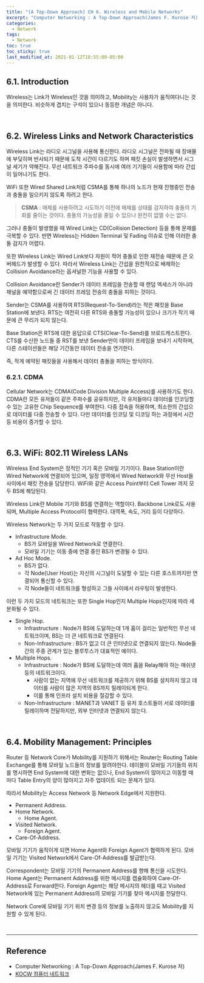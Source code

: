 ```yaml
---
title: "[A Top-Down Approach] CH 6. Wireless and Mobile Networks"
excerpt: "Computer Networking : A Top-Down Approach(James F. Kurose 저) - 6장."
categories:
  - Network
tags:
  - Network
toc: true
toc_sticky: true
last_modified_at: 2021-01-12T16:55:00-05:00
---
```


## 6.1. Introduction

Wireless는 Link가 Wireless인 것을 의미하고, Mobility는 사용자가 움직여다니는 것을 의미한다. 비슷하게 겹치는 구석이 있으나 동등한 개념은 아니다.

<br>

## 6.2. Wireless Links and Network Characteristics

Wireless Link는 라디오 시그널을 사용해 통신한다. 라디오 시그널은 전파될 때 장애물에 부딪히며 반사되기 때문에 도착 시간이 다르기도 하며 패킷 손실이 발생하면서 시그널 세기가 약해진다. 무선 네트워크 주파수를 동시에 여러 기기들이 사용함에 따라 간섭이 일어나기도 한다.

WiFi 또한 Wired Shared Link처럼 CSMA를 통해 하나의 노드가 현재 진행중인 전송과 충돌을 일으키지 않도록 하려고 한다.

> **CSMA** : 매체를 사용하려고 시도하기 이전에 매체를 상태를 감지하여 충돌의 기회를 줄이는 것이다. 충돌의 가능성을 줄일 수 있으나 완전히 없앨 수는 없다.

그러나 충돌이 발생했을 때 Wired Link는 CD(Collision Detection) 등을 통해 문제를 극복할 수 있다. 반면 Wireless는 Hidden Terminal 및 Fading 이슈로 인해 이러한 충돌 감지가 어렵다.

또한 Wireless Link는 Wired Link보다 자원이 적어 충돌로 인한 재전송 때문에 큰 오버헤드가 발생할 수 있다. 따라서 Wireless Link는 간섭을 원천적으로 배제하는 Collision Avoidance라는 옵셔널한 기능을 사용할 수 있다.

Collision Avoidance란 Sender가 데이터 프레임을 전송할 때 랜덤 엑세스가 아니라 채널을 예약함으로써 긴 데이터 프레임 전송의 충돌을 피하는 것이다.

Sender는 CSMA를 사용하여 RTS(Request-To-Send)라는 작은 패킷을 Base Station에 보낸다. RTS는 여전히 다른 RTS와 충돌할 가능성이 있으나 크기가 작기 때문에 큰 무리가 되지 않는다.

Base Station은 RTS에 대한 응답으로 CTS(Clear-To-Send)를 브로드캐스트한다. CTS를 수신한 노드들 중 RST를 보낸 Sender만이 데이터 프레임을 보내기 시작하며, 다른 스테이션들은 해당 기간동안 데이터 전송을 연기한다.

즉, 작게 예약된 패킷들을 사용해서 데이터 충돌을 피하는 방식이다.

### 6.2.1. CDMA

Cellular Network는 CDMA(Code Division Multiple Access)를 사용하기도 한다. CDMA란 모든 유저들이 같은 주파수를 공유하지만, 각 유저들마다 데이터를 인코딩할 수 있는 고유한 Chip Sequence를 부여한다. 다중 접속을 허용하며, 최소한의 간섭으로 데이터를 다중 전송할 수 있다. 다만 데이터를 인코딩 및 디코딩 하는 과정에서 시간 등 비용이 증가할 수 있다.

<br>

## 6.3. WiFi: 802.11 Wireless LANs

Wireless End System은 정적인 기기 혹은 모바일 기기이다. Base Station이란 Wired Network에 연결되어 있으며, 일정 영역에서 Wired Network와 무선 Host들 사이에서 패킷 전송을 담당한다. WiFi와 같은 Access Point부터 Cell Tower 까지 모두 BS에 해당된다.

Wireless Link란 Mobile 기기와 BS를 연결하는 역할이다. Backbone Link로도 사용되며, Multiple Access Protocol이 협력한다. 대역폭, 속도, 거리 등이 다양하다.

Wireless Network는 두 가지 모드로 작동할 수 있다.

* Infrastructure Mode.
  * BS가 모바일을 Wired Network로 연결한다.
  * 모바일 기기는 이동 중에 연결 중인 BS가 변경될 수 있다.
* Ad Hoc Mode.
  * BS가 없다.
  * 각 Node(User Host)는 자신의 시그널이 도달할 수 있는 다른 호스트까지만 연결되어 통신할 수 있다.
  * 각 Node들이 네트워크를 형성하고 그들 사이에서 라우팅이 발생한다.

이런 두 가지 모드의 네트워크는 또한 Single Hop인지 Multiple Hops인지에 따라 세분화될 수 있다.

* Single Hop.
  * Infrastructure : Node가 BS에 도달하는데 1개 홉이 걸리는 일반적인 무선 네트워크이며, BS는 더 큰 네트워크로 연결된다.
  * Non-Infrastructure : BS가 없고 더 큰 인터넷으로 연결되지 않는다. Node들간의 주종 관계가 있는 블루투스가 대표적인 예이다.
* Multiple Hops.
  * Infrastructure : Node가 BS에 도달하는데 여러 홉을 Relay해야 하는 매쉬넷 등의 네트워크이다.
    * 사람이 없는 지역에 무선 네트워크를 제공하기 위해 BS를 설치하지 않고 데이터를 사람이 많은 지역의 BS까지 릴레이되게 한다.
    * 이를 통해 인프라 설치 비용을 절감할 수 있다.
  * Non-Infrastructure : MANET과 VANET 등 유저 호스트들이 서로 데이터를 릴레이하며 전달하지만, 외부 인터넷과 연결되지 않는다.

<br>

## 6.4. Mobility Management: Principles

Router 등 Network Core가 Mobility를 지원하기 위해서는 Router는 Routing Table Exchange를 통해 모바일 노드들의 정보를 알려야한다. 테이블이 모바일 기기들의 위치를 명시하면 End System에 대한 변화는 없으나, End System이 많아지고 이동할 때 마다 Table Entry의 양이 많아지고 자주 업데이트 되는 문제가 있다.

따라서 Mobility는 Access Network 등 Network Edge에서 지원한다.

* Permanent Address.
* Home Network.
  * Home Agent.
* Visited Network.
  * Foreign Agent.
* Care-Of-Address.

모바일 기기가 움직이게 되면 Home Agent와 Foreign Agent가 협력하게 된다. 모바일 기기는 Visited Network에서 Care-Of-Address를 발급받는다.

Correspondent는 모바일 기기의 Permanent Address를 향해 통신을 시도한다. Home Agent는 Permanent Address를 위한 메시지를 캡슐화하여 Care-Of-Address로 Forward한다. Foreign Agent는 해당 메시지의 헤더를 때고 Visited Network에 있는 Permanent Address의 모바일 기기를 찾아 메시지를 전달한다.

Network Core에 모바일 기기 위치 변경 등의 정보를 노출하지 않고도 Mobility를 지원할 수 있게 된다.

<br>

---

## Reference

* Computer Networking : A Top-Down Approach(James F. Kurose 저)
* [KOCW 컴퓨터 네트워크](http://www.kocw.net/home/cview.do?mty=p&kemId=1046412)
